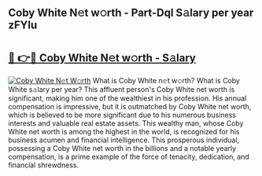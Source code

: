 ## Coby White N𝚎t w𝚘rth - Part-Dql S𝚊lary per year zFYlu

# <h2><a href="http://gc1huu.nevu.top/?p=Coby+White">🔗 👉🔴 Coby White N𝚎t w𝚘rth - S𝚊lary</a></h2>

[![Coby White N𝚎t W𝚘rth](https://i.imgur.com/Oavwk0R.jpeg)](http://gc1huu.nevu.top/?p=Coby+White)
What is Coby White n𝚎t w𝚘rth? What is Coby White s𝚊lary per year?
This affluent person's Coby White net worth is significant, making him one of the wealthiest in his profession. His annual compensation is impressive, but it is outmatched by Coby White net worth, which is believed to be more significant due to his numerous business interests and valuable real estate assets. This wealthy man, whose Coby White net worth is among the highest in the world, is recognized for his business acumen and financial intelligence. This prosperous individual, possessing a Coby White net worth in the billions and a notable yearly compensation, is a prime example of the force of tenacity, dedication, and financial shrewdness.
